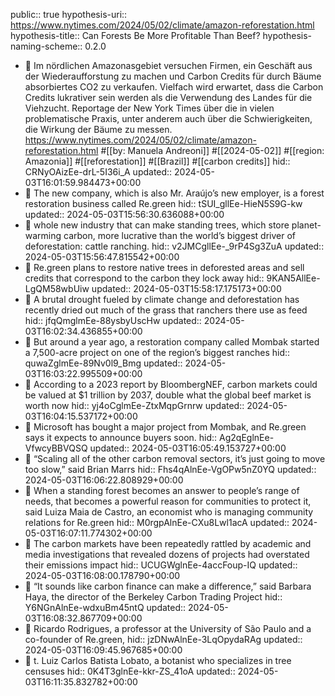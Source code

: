 public:: true
hypothesis-uri:: https://www.nytimes.com/2024/05/02/climate/amazon-reforestation.html
hypothesis-title:: Can Forests Be More Profitable Than Beef?
hypothesis-naming-scheme:: 0.2.0

- 📝 Im nördlichen Amazonasgebiet versuchen Firmen, ein Geschäft aus der Wiederaufforstung zu machen und Carbon Credits für durch Bäume absorbiertes CO2 zu verkaufen. Vielfach wird erwartet, dass die Carbon Credits lukrativer sein werden als die Verwendung des Landes für die Viehzucht. Reportage der New York Times über die in vielen problematische Praxis, unter anderem auch über die Schwierigkeiten, die Wirkung der Bäume zu messen. https://www.nytimes.com/2024/05/02/climate/amazon-reforestation.html #[[by: Manuela Andreoni]] #[[2024-05-02]] #[[region: Amazonia]] #[[reforestation]] #[[Brazil]] #[[carbon credits]]
  hid:: CRNyOAizEe-drL-5I36i_A
  updated:: 2024-05-03T16:01:59.984473+00:00
- 📌 The new company, which is also Mr. Araújo’s new employer, is a forest restoration business called Re.green
  hid:: tSUI_gllEe-HieN5S9G-kw
  updated:: 2024-05-03T15:56:30.636088+00:00
- 📌 whole new industry that can make standing trees, which store planet-warming carbon, more lucrative than the world’s biggest driver of deforestation: cattle ranching.
  hid:: v2JMCgllEe-_9rP4Sg3ZuA
  updated:: 2024-05-03T15:56:47.815542+00:00
- 📌 Re.green plans to restore native trees in deforested areas and sell credits that correspond to the carbon they lock away
  hid:: 9KAN5AllEe-LgQM58wbUiw
  updated:: 2024-05-03T15:58:17.175173+00:00
- 📌 A brutal drought fueled by climate change and deforestation has recently dried out much of the grass that ranchers there use as feed
  hid:: jfqQmglmEe-88ysbyUscHw
  updated:: 2024-05-03T16:02:34.436855+00:00
- 📌 But around a year ago, a restoration company called Mombak started a 7,500-acre project on one of the region’s biggest ranches
  hid:: quwaZglmEe-89Nv0l9_Bmg
  updated:: 2024-05-03T16:03:22.995509+00:00
- 📌 According to a 2023 report by BloombergNEF, carbon markets could be valued at $1 trillion by 2037, double what the global beef market is worth now
  hid:: yj4oCglmEe-ZtxMqpGrnrw
  updated:: 2024-05-03T16:04:15.537172+00:00
- 📌 Microsoft has bought a major project from Mombak, and Re.green says it expects to announce buyers soon.
  hid:: Ag2qEglnEe-VfwcyBBVQSQ
  updated:: 2024-05-03T16:05:49.153727+00:00
- 📌 “Scaling all of the other carbon removal sectors, it’s just going to move too slow,” said Brian Marrs
  hid:: Fhs4qAlnEe-VgOPw5nZ0YQ
  updated:: 2024-05-03T16:06:22.808929+00:00
- 📌 When a standing forest becomes an answer to people’s range of needs, that becomes a powerful reason for communities to protect it, said Luiza Maia de Castro, an economist who is managing community relations for Re.green
  hid:: M0rgpAlnEe-CXu8Lwl1acA
  updated:: 2024-05-03T16:07:11.774302+00:00
- 📌 The carbon markets have been repeatedly rattled by academic and media investigations that revealed dozens of projects had overstated their emissions impact
  hid:: UCUGWglnEe-4accFoup-IQ
  updated:: 2024-05-03T16:08:00.178790+00:00
- 📌 “It sounds like carbon finance can make a difference,” said Barbara Haya, the director of the Berkeley Carbon Trading Project
  hid:: Y6NGnAlnEe-wdxuBm45ntQ
  updated:: 2024-05-03T16:08:32.867709+00:00
- 📌 Ricardo Rodrigues, a professor at the University of São Paulo and a co-founder of Re.green,
  hid:: jzDNwAlnEe-3LqOpydaRAg
  updated:: 2024-05-03T16:09:45.967685+00:00
- 📌 t. Luiz Carlos Batista Lobato, a botanist who specializes in tree censuses
  hid:: 0K4T3glnEe-kkr-ZS_41oA
  updated:: 2024-05-03T16:11:35.832782+00:00